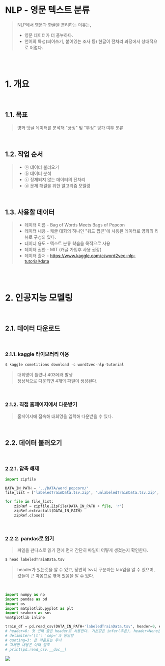 # NLP - 영문 텍스트 분류

> NLP에서 영문과 한글을 분리하는 이유는,
> * 영문 데이터가 더 풍부하다.
> * 언어의 특성(띄어쓰기, 붙어있는 조사 등) 한글이 전처리 과정에서 상대적으로 어렵다. 

<br/><br/>

# 1. 개요

<br/>

## 1.1. 목표
> 영화 댓글 데이터를 분석해 "긍정" 및 "부정" 평가 여부 분류

<br/>

## 1.2. 작업 순서
> * ⓐ 데이터 불러오기
> * ⓑ 데이터 분석
> * ⓒ 정제되지 않는 데이터의 전처리
> * ⓓ 문제 해결을 위한 알고리즘 모델링

<br/>

## 1.3. 사용할 데이터
> * 데이터 이름 - Bag of Words Meets Bags of Popcon
> * 데이터 내용 - 캐글 대회의 하나인 "워드 팝콘"에 사용된 데이터로 영화의 리뷰로 구성되 있다.
> * 데이터 용도 - 텍스트 분류 학습을 목적으로 사용
> * 데이터 권한 - MIT (캐글 가입후 사용 권장)
> * 데이터 출처 - https://www.kaggle.com/c/word2vec-nlp-tutorial/data

<br/><br/>

# 2. 인공지능 모델링

<br/>

## 2.1. 데이터 다운로드

<br/>

### 2.1.1. kaggle 라이브러리 이용
```python
$ kaggle cometitions download -c word2vec-nlp-tutorial
```
> 대회명이 틀렸나 403에러 발생 <br/>
> 정상적으로 다운되면 4개의 파일이 생성된다.

<br/>

### 2.1.2. 직접 홈페이지에서 다운받기
> 홈페이지에 접속해 대회명을 입력해 다운받을 수 있다.

<br/>

## 2.2. 데이터 불러오기

<br/>

### 2.2.1. 압축 해제
```python
import zipfile

DATA_IN_PATH = '../DATA/word_popcorn/'
file_list = ['labeledTrainData.tsv.zip', 'unlabeledTrainData.tsv.zip', 'testData.tsv.zip']

for file in file_list:
    zipRef = zipfile.ZipFile(DATA_IN_PATH + file, 'r')
    zipRef.extractall(DATA_IN_PATH)
    zipRef.close()
```

<br/>

### 2.2.2. pandas로 읽기
> 파일을 판다스로 읽기 전에 먼저 간단히 파일이 어떻게 생겼는지 확인한다.
```python
$ head labeledTrainData.tsv
```
> header가 있는것을 알 수 있고, 당연히 tsv니 구분자는 tab임을 알 수 있으며, 값들이 큰 따옴표로 엮어 있음을 알 수 있다.

<br/>

```python
import numpy as np
import pandas as pd
import os
import matplotlib.pyplot as plt
import seaborn as sns
%matplotlib inline

train_df = pd.read_csv(DATA_IN_PATH+'labeledTrainData.tsv', header=0, delimiter='\t', quoting=3)
# header=0: 첫 번째 줄은 header로 사용한다. 기본값은 infer(추론), header=None는 첫 번째 줄부터 바로 데이터로 활용
# delimiter='\t': 'sep='과 동일함
# quoting=3: 큰 따옴표는 무시
# 자세한 내용은 아래 참조
# print(pd.read_csv.__doc__)
```
<img src="https://user-images.githubusercontent.com/31339365/102861593-45541c00-4473-11eb-9be7-11cd8ffb28ec.png"></img>
